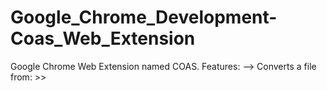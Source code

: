 # Google_Chrome_Development-Coas_Web_Extension
 Google Chrome Web Extension named COAS.
 Features:
 --> Converts a file from:
     >> 
 
